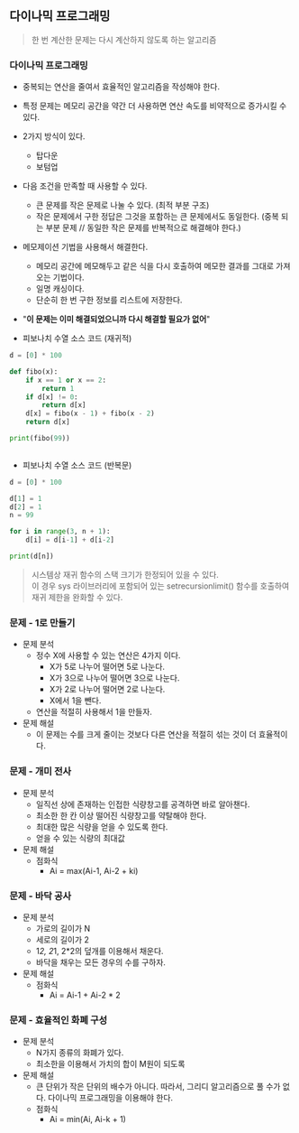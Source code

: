 ## 다이나믹 프로그래밍
> 한 번 계산한 문제는 다시 계산하지 않도록 하는 알고리즘
### 다이나믹 프로그래밍
- 중복되는 연산을 줄여서 효율적인 알고리즘을 작성해야 한다.
- 특정 문제는 메모리 공간을 약간 더 사용하면 연산 속도를 비약적으로 증가시킬 수 있다.
- 2가지 방식이 있다.
  - 탑다운
  - 보텀업
- 다음 조건을 만족할 때 사용할 수 있다.
  - 큰 문제를 작은 문제로 나눌 수 있다. (최적 부분 구조)
  - 작은 문제에서 구한 정답은 그것을 포함하는 큰 문제에서도 동일한다. (중복 되는 부분 문제 // 동일한 작은 문제를 반복적으로 해결해야 한다.)
- 메모제이션 기법을 사용해서 해결한다.
  - 메모리 공간에 메모해두고 같은 식을 다시 호출하여 메모한 결과를 그대로 가져오는 기법이다.
  - 일명 캐싱이다.
  - 단순히 한 번 구한 정보를 리스트에 저장한다.
- "**이 문제는 이미 해결되었으니까 다시 해결할 필요가 없어**"

- 피보나치 수열 소스 코드 (재귀적)
```python
d = [0] * 100

def fibo(x):
    if x == 1 or x == 2:
        return 1
    if d[x] != 0:
        return d[x]
    d[x] = fibo(x - 1) + fibo(x - 2)
    return d[x]

print(fibo(99))
    
```

- 피보나치 수열 소스 코드 (반복문)
```python
d = [0] * 100

d[1] = 1
d[2] = 1
n = 99

for i in range(3, n + 1):
    d[i] = d[i-1] + d[i-2]

print(d[n])
```

> 시스템상 재귀 함수의 스택 크기가 한정되어 있을 수 있다.  
> 이 경우 sys 라이브러리에 포함되어 있는 setrecursionlimit() 함수를 호출하여 재귀 제한을 완화할 수 있다.

### 문제 - 1로 만들기
- 문제 분석
  - 정수 X에 사용할 수 있는 연산은 4가지 이다.
    - X가 5로 나누어 떨어면 5로 나눈다.
    - X가 3으로 나누어 떨어면 3으로 나눈다.
    - X가 2로 나누어 떨어면 2로 나눈다.
    - X에서 1을 뺀다.
  - 연산을 적절히 사용해서 1을 만들자.
- 문제 해설
  - 이 문제는 수를 크게 줄이는 것보다 다른 연산을 적절히 섞는 것이 더 효율적이다.

### 문제 - 개미 전사
- 문제 분석
  - 일직선 상에 존재하는 인접한 식량창고를 공격하면 바로 알아챈다.
  - 최소한 한 칸 이상 떨어진 식량창고를 약탈해야 한다.
  - 최대한 많은 식량을 얻을 수 있도록 한다.
  - 얻을 수 있는 식량의 최대값
- 문제 해설
  - 점화식
    - Ai = max(Ai-1, Ai-2 + ki)

### 문제 - 바닥 공사
- 문제 분석
  - 가로의 길이가 N
  - 세로의 길이가 2
  - 1*2, 2*1, 2*2의 덮개를 이용해서 채운다.
  - 바닥을 채우는 모든 경우의 수를 구하자.
- 문제 해설
  - 점화식
    - Ai = Ai-1 + Ai-2 * 2

### 문제 - 효율적인 화폐 구성
- 문제 분석
  - N가지 종류의 화폐가 있다.
  - 최소한을 이용해서 가치의 합이 M원이 되도록
- 문제 해설
  - 큰 단위가 작은 단위의 배수가 아니다. 따라서, 그리디 알고리즘으로 풀 수가 없다. 다이나믹 프로그래밍을 이용해야 한다.
  - 점화식
    - Ai = min(Ai, Ai-k + 1)